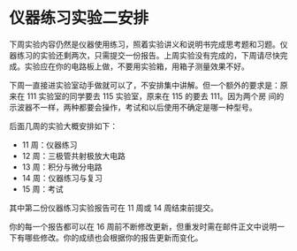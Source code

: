 # 仪器练习实验二安排

下周实验内容仍然是仪器使用练习，照着实验讲义和说明书完成思考题和习题。仪
器练习的实验还剩两次，只需提交一份报告。上周实验没有完成的，下周请尽快完
成。实验应在你的电路板上做，不要用实验箱，用箱子测量效果不好。

下周一直接进实验室动手做就可以了，不安排集中讲解。但一个额外的要求是：原
来在 111 实验室的同学要去 115 实验室，原来在 115 的要去 111。因为两个房
间的示波器不一样，两种都要会操作，考试和以后使用不确定是哪一种型号。

后面几周的实验大概安排如下：

*   11 周：仪器练习
*   12 周：三极管共射极放大电路
*   13 周：积分与微分电路
*   14 周：仪器练习与复习
*   15 周：考试

其中第二份仪器练习实验报告可在 11 周或 14 周结束前提交。

你的每一个报告都可以在 16 周前不断修改更新，但重发时需在邮件正文中说明一
下有哪些修改。你的成绩也会根据你的报告更新而变化。
